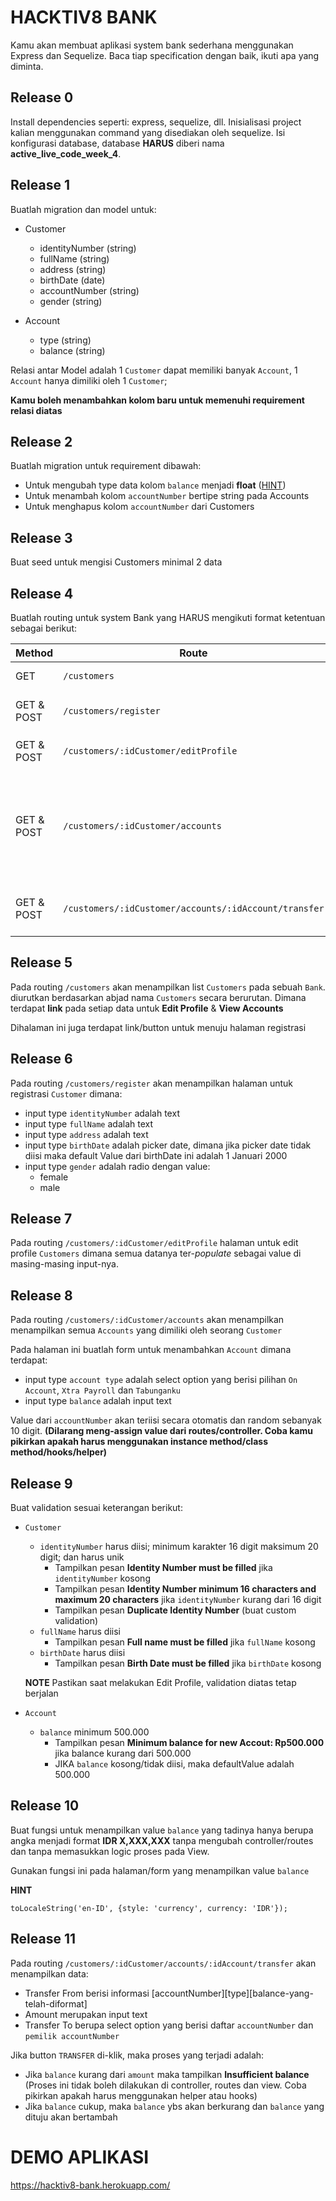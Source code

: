 # HACKTIV8 BANK

Kamu akan membuat aplikasi system bank sederhana menggunakan Express dan Sequelize. Baca tiap specification dengan baik, ikuti apa yang diminta.

## Release 0

Install dependencies seperti: express, sequelize, dll. Inisialisasi project kalian menggunakan command yang disediakan oleh sequelize. Isi konfigurasi database, database **HARUS** diberi nama **active_live_code_week_4**.

## Release 1

Buatlah migration dan model untuk:

- Customer
  - identityNumber (string)
  - fullName (string)
  - address (string)
  - birthDate (date)
  - accountNumber (string)
  - gender (string)

- Account
  - type (string)
  - balance (string)

Relasi antar Model adalah 1 `Customer` dapat memiliki banyak `Account`, 1 `Account` hanya dimiliki oleh 1 `Customer`;

**Kamu boleh menambahkan kolom baru untuk memenuhi requirement relasi diatas**

## Release 2

Buatlah migration untuk requirement dibawah:
- Untuk mengubah type data kolom `balance` menjadi **float** ([HINT](https://github.com/sequelize/sequelize/issues/2471))
- Untuk menambah kolom `accountNumber` bertipe string pada Accounts
- Untuk menghapus kolom `accountNumber` dari Customers


## Release 3

Buat seed untuk mengisi Customers minimal 2 data


## Release 4

Buatlah routing untuk system Bank yang HARUS mengikuti format ketentuan sebagai berikut:

| Method | Route          | Description |
|--------|----------------|-------------|
| GET    | `/customers` | Menampilkan data `Customers`|
| GET & POST  | `/customers/register` | Form untuk menambahkan data `Customer`|
| GET & POST   | `/customers/:idCustomer/editProfile` | Mengupdate data profile `Customer` |
| GET & POST   | `/customers/:idCustomer/accounts` | Menampilkan semua data `Account` yang dibuka oleh `Customer` tersebut dan Form untuk menambah `Account` |
| GET & POST | `/customers/:idCustomer/accounts/:idAccount/transfer` | Menampilkan form untuk transfer ke `Account` lain



## Release 5

Pada routing `/customers` akan menampilkan list `Customers` pada sebuah `Bank`. diurutkan berdasarkan abjad nama `Customers` secara berurutan. Dimana terdapat **link** pada setiap data untuk **Edit Profile** & **View Accounts**

Dihalaman ini juga terdapat link/button untuk menuju halaman registrasi


## Release 6

Pada routing `/customers/register` akan menampilkan halaman untuk registrasi `Customer` dimana:
  - input type `identityNumber` adalah text
  - input type `fullName` adalah text
  - input type `address` adalah text
  - input type `birthDate` adalah picker date, dimana jika picker date tidak diisi maka default Value dari birthDate ini adalah 1 Januari 2000
  - input type `gender` adalah radio dengan value:
    - female
    - male

## Release 7

Pada routing `/customers/:idCustomer/editProfile` halaman untuk edit profile `Customers` dimana semua datanya ter-*populate* sebagai value di masing-masing input-nya.


## Release 8

Pada routing `/customers/:idCustomer/accounts` akan menampilkan menampilkan semua `Accounts` yang dimiliki oleh seorang `Customer`

Pada halaman ini buatlah form untuk menambahkan `Account` dimana terdapat:
  - input type `account type` adalah select option yang berisi pilihan `On Account`, `Xtra Payroll` dan `Tabunganku`
  - input type `balance` adalah input text

Value dari `accountNumber` akan teriisi secara otomatis dan random sebanyak 10 digit. **(Dilarang meng-assign value dari routes/controller. Coba kamu pikirkan apakah harus menggunakan instance method/class method/hooks/helper)**


## Release 9

Buat validation sesuai keterangan berikut:
- `Customer`
  - `identityNumber` harus diisi; minimum karakter 16 digit maksimum 20 digit; dan harus unik
    - Tampilkan pesan **Identity Number must be filled** jika `identityNumber` kosong
    - Tampilkan pesan **Identity Number minimum 16 characters and maximum 20 characters** jika `identityNumber` kurang dari 16 digit
    - Tampilkan pesan **Duplicate Identity Number** (buat custom validation)
  - `fullName` harus diisi
    - Tampilkan pesan **Full name must be filled** jika `fullName` kosong
  - `birthDate` harus diisi
    - Tampilkan pesan **Birth Date must be filled** jika `birthDate` kosong

  **NOTE**
  Pastikan saat melakukan Edit Profile, validation diatas tetap berjalan

- `Account`
  - `balance` minimum 500.000
    - Tampilkan pesan **Minimum balance for new Accout: Rp500.000** jika balance kurang dari 500.000
    - JIKA `balance` kosong/tidak diisi, maka defaultValue adalah 500.000


## Release 10
Buat fungsi untuk menampilkan value `balance` yang tadinya hanya berupa angka menjadi format **IDR X,XXX,XXX** tanpa mengubah controller/routes dan tanpa memasukkan logic proses pada View.

Gunakan fungsi ini pada halaman/form yang menampilkan value `balance`

**HINT**
```
toLocaleString('en-ID', {style: 'currency', currency: 'IDR'});
```


## Release 11
Pada routing `/customers/:idCustomer/accounts/:idAccount/transfer` akan menampilkan data:
  - Transfer From berisi informasi [accountNumber]<space>[type]<space>[balance-yang-telah-diformat]
  - Amount merupakan input text
  - Transfer To berupa select option yang berisi daftar `accountNumber` dan `pemilik accountNumber`

Jika button `TRANSFER` di-klik, maka proses yang terjadi adalah:
  - Jika `balance` kurang dari `amount` maka tampilkan **Insufficient balance** (Proses ini tidak boleh dilakukan di controller, routes dan view. Coba pikirkan apakah harus menggunakan helper atau hooks)
  - Jika `balance` cukup, maka `balance` ybs akan berkurang dan `balance` yang dituju akan bertambah




# DEMO APLIKASI
https://hacktiv8-bank.herokuapp.com/
